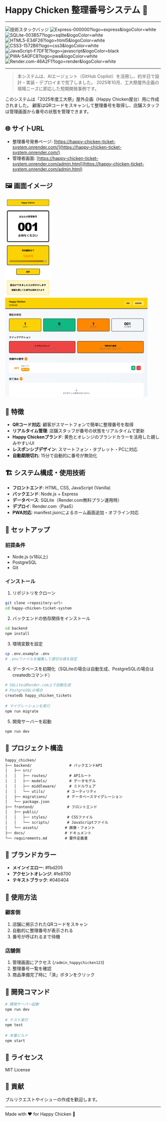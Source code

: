 

# Happy Chicken 整理番号システム 🐔

---

![技術スタックバッジ](https://img.shields.io/badge/Node.js-339933?logo=node.js&logoColor=white)
![Express-000000?logo=express&logoColor=white](https://img.shields.io/badge/Express-000000?logo=express&logoColor=white)
![SQLite-003B57?logo=sqlite&logoColor=white](https://img.shields.io/badge/SQLite-003B57?logo=sqlite&logoColor=white)
![HTML5-E34F26?logo=html5&logoColor=white](https://img.shields.io/badge/HTML5-E34F26?logo=html5&logoColor=white)
![CSS3-1572B6?logo=css3&logoColor=white](https://img.shields.io/badge/CSS3-1572B6?logo=css3&logoColor=white)
![JavaScript-F7DF1E?logo=javascript&logoColor=black](https://img.shields.io/badge/JavaScript-F7DF1E?logo=javascript&logoColor=black)
![PWA-5A0FC8?logo=pwa&logoColor=white](https://img.shields.io/badge/PWA-5A0FC8?logo=pwa&logoColor=white)
![Render.com-46A2F1?logo=render&logoColor=white](https://img.shields.io/badge/Render.com-46A2F1?logo=render&logoColor=white)

---

> 本システムは、AIエージェント（GitHub Copilot）を活用し、約半日で設計・実装・デプロイまで完了しました。
> 2025年10月、工大祭屋外企画の現場ニーズに即応した短期開発事例です。

このシステムは「2025年度工大祭」屋外企画（Happy Chicken屋台）用に作成されました。
顧客はQRコードをスキャンして整理番号を取得し、店舗スタッフは管理画面から番号の状態を管理できます。

## 🌐 サイトURL

- 整理番号発券ページ: [https://happy-chicken-ticket-system.onrender.com/](https://happy-chicken-ticket-system.onrender.com/)
- 管理者画面: [https://happy-chicken-ticket-system.onrender.com/admin.html](https://happy-chicken-ticket-system.onrender.com/admin.html)

## 🖼️ 画面イメージ

<img src="docs/images/happy-chicken-ticket-system.onrender.com_(iPhone%2012%20Pro).png" alt="発券画面（スマホ表示例）" height="320" />
<img src="docs/images/happy-chicken-ticket-system.onrender.com_admin.html(iPad%20Air).png" alt="管理者画面（iPad表示例）" height="320" />

## 🎯 特徴

- **QRコード対応**: 顧客がスマートフォンで簡単に整理番号を取得
- **リアルタイム管理**: 店舗スタッフが番号の状態をリアルタイムで更新
- **Happy Chickenブランド**: 黄色とオレンジのブランドカラーを活用した親しみやすいUI
- **レスポンシブデザイン**: スマートフォン・タブレット・PCに対応
- **自動期限切れ**: 15分で自動的に番号が無効化


## 🏗️ システム構成・使用技術

- **フロントエンド**: HTML, CSS, JavaScript (Vanilla)
- **バックエンド**: Node.js + Express
- **データベース**: SQLite（Render.com無料プラン運用時）
- **デプロイ**: Render.com（PaaS）
- **PWA対応**: manifest.jsonによるホーム画面追加・オフライン対応

## 🚀 セットアップ

### 前提条件

- Node.js (v18以上)
- PostgreSQL
- Git


### インストール

1. リポジトリをクローン
```bash
git clone <repository-url>
cd happy-chicken-ticket-system
```

2. バックエンドの依存関係をインストール
```bash
cd backend
npm install
```

3. 環境変数を設定
```bash
cp .env.example .env
# .envファイルを編集して適切な値を設定
```

4. データベースを初期化（SQLiteの場合は自動生成、PostgreSQLの場合はcreatedbコマンド）
```bash
# SQLiteはRender.com上で自動生成
# PostgreSQLの場合
createdb happy_chicken_tickets

# マイグレーションを実行
npm run migrate
```

5. 開発サーバーを起動
```bash
npm run dev
```

## 📁 プロジェクト構造

```
happy_chicken/
├── backend/                 # バックエンドAPI
│   ├── src/
│   │   ├── routes/          # APIルート
│   │   ├── models/          # データモデル
│   │   ├── middleware/      # ミドルウェア
│   │   └── utils/          # ユーティリティ
│   ├── migrations/         # データベースマイグレーション
│   └── package.json
├── frontend/               # フロントエンド
│   ├── public/
│   │   ├── styles/         # CSSファイル
│   │   └── scripts/        # JavaScriptファイル
│   └── assets/            # 画像・フォント
├── docs/                  # ドキュメント
└── requirements.md        # 要件定義書
```

## 🎨 ブランドカラー

- **メインイエロー**: #fbd205
- **アクセントオレンジ**: #fe8700  
- **テキストブラック**: #040404

## 📱 使用方法

### 顧客側
1. 店舗に掲示されたQRコードをスキャン
2. 自動的に整理番号が表示される
3. 番号が呼ばれるまで待機

### 店舗側
1. 管理画面にアクセス (`/admin_happychicken123`)
2. 整理番号一覧を確認
3. 商品準備完了時に「済」ボタンをクリック

## 🔧 開発コマンド

```bash
# 開発サーバー起動
npm run dev

# テスト実行
npm test

# 本番ビルド
npm start
```

## 📄 ライセンス

MIT License

## 🤝 貢献

プルリクエストやイシューの作成を歓迎します。

---

Made with ❤️ for Happy Chicken 🐔